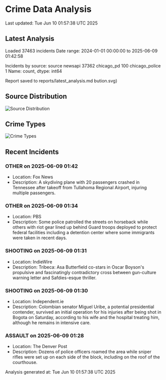 # Crime Data Analysis
Last updated: Tue Jun 10 01:57:38 UTC 2025

## Latest Analysis

Loaded 37463 incidents
Date range: 2024-01-01 00:00:00 to 2025-06-09 01:42:58

Incidents by source:
source
newsapi           37362
chicago_pd          100
chicago_police        1
Name: count, dtype: int64

Report saved to reports/latest_analysis.md
bution.svg)

## Source Distribution
![Source Distribution](images/source_distribution.svg)

## Crime Types
![Crime Types](images/crime_types.svg)

## Recent Incidents

### OTHER on 2025-06-09 01:42
- Location: Fox News
- Description: A skydiving plane with 20 passengers crashed in Tennessee after takeoff from Tullahoma Regional Airport, injuring multiple passengers.


### OTHER on 2025-06-09 01:34
- Location: PBS
- Description: Some police patrolled the streets on horseback while others with riot gear lined up behind Guard troops deployed to protect federal facilities including a detention center where some immigrants were taken in recent days.


### SHOOTING on 2025-06-09 01:31
- Location: IndieWire
- Description: Tribeca: Asa Butterfield co-stars in Oscar Boyson's propulsive and fascinatingly contradictory cross between gun-culture warning letter and Safdies-esque thriller.


### SHOOTING on 2025-06-09 01:30
- Location: Independent.ie
- Description: Colombian senator Miguel Uribe, a ­potential presidential contender, survived an initial operation for his injuries after being shot in Bogota on Saturday, according to his wife and the hospital treating him, although he remains in intensive care.


### ASSAULT on 2025-06-09 01:28
- Location: The Denver Post
- Description: Dozens of police officers roamed the area while sniper rifles were set up on each side of the block, including on the roof of the courthouse.

Analysis generated at: Tue Jun 10 01:57:38 UTC 2025
